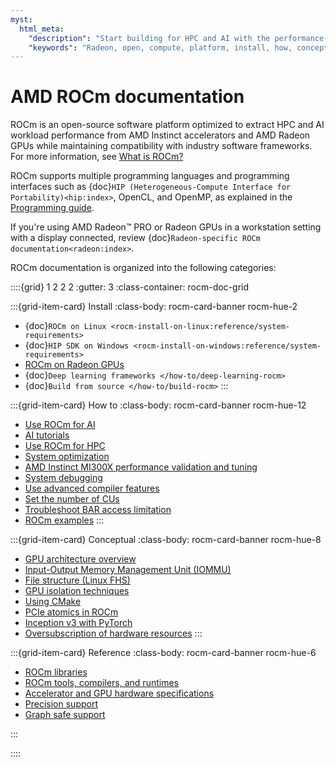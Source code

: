 ```yaml
---
myst:
  html_meta:
    "description": "Start building for HPC and AI with the performance-first AMD ROCm software stack. Explore how-to guides and reference docs."
    "keywords": "Radeon, open, compute, platform, install, how, conceptual, reference, home, docs"
---
```


# AMD ROCm documentation

ROCm is an open-source software platform optimized to extract HPC and AI workload
performance from AMD Instinct accelerators and AMD Radeon GPUs while maintaining
compatibility with industry software frameworks. For more information, see
[What is ROCm?](./what-is-rocm.rst)

ROCm supports multiple programming languages and programming interfaces such as
{doc}`HIP (Heterogeneous-Compute Interface for Portability)<hip:index>`, OpenCL,
and OpenMP, as explained in the [Programming guide](./how-to/programming_guide.rst).

If you're using AMD Radeon™ PRO or Radeon GPUs in a workstation setting with a display connected, review {doc}`Radeon-specific ROCm documentation<radeon:index>`.

ROCm documentation is organized into the following categories:

::::{grid} 1 2 2 2
:gutter: 3
:class-container: rocm-doc-grid

:::{grid-item-card} Install
:class-body: rocm-card-banner rocm-hue-2

* {doc}`ROCm on Linux <rocm-install-on-linux:reference/system-requirements>`
* {doc}`HIP SDK on Windows <rocm-install-on-windows:reference/system-requirements>`
* [ROCm on Radeon GPUs](https://rocm.docs.amd.com/projects/radeon/en/latest/index.html)
* {doc}`Deep learning frameworks </how-to/deep-learning-rocm>`
* {doc}`Build from source </how-to/build-rocm>`
:::

:::{grid-item-card} How to
:class-body: rocm-card-banner rocm-hue-12

* [Use ROCm for AI](./how-to/rocm-for-ai/index.rst)
* [AI tutorials](https://rocm.docs.amd.com/projects/ai-developer-hub/en/latest/)
* [Use ROCm for HPC](./how-to/rocm-for-hpc/index.rst)
* [System optimization](./how-to/system-optimization/index.rst)
* [AMD Instinct MI300X performance validation and tuning](./how-to/tuning-guides/mi300x/index.rst)
* [System debugging](./how-to/system-debugging.md)
* [Use advanced compiler features](./conceptual/compiler-topics.md)
* [Set the number of CUs](./how-to/setting-cus)
* [Troubleshoot BAR access limitation](./how-to/Bar-Memory.rst)
* [ROCm examples](https://github.com/amd/rocm-examples)
:::

:::{grid-item-card} Conceptual
:class-body: rocm-card-banner rocm-hue-8

* [GPU architecture overview](./conceptual/gpu-arch.md)
* [Input-Output Memory Management Unit (IOMMU)](./conceptual/iommu.rst)
* [File structure (Linux FHS)](./conceptual/file-reorg.md)
* [GPU isolation techniques](./conceptual/gpu-isolation.md)
* [Using CMake](./conceptual/cmake-packages.rst)
* [PCIe atomics in ROCm](./conceptual/pcie-atomics.rst)
* [Inception v3 with PyTorch](./conceptual/ai-pytorch-inception.md)
* [Oversubscription of hardware resources](./conceptual/oversubscription.rst)
:::

:::{grid-item-card} Reference
:class-body: rocm-card-banner rocm-hue-6
<!-- markdownlint-disable MD051 -->
* [ROCm libraries](./reference/api-libraries.md)
* [ROCm tools, compilers, and runtimes](./reference/rocm-tools.md)
* [Accelerator and  GPU hardware specifications](./reference/gpu-arch-specs.rst)
* [Precision support](./reference/precision-support.rst)
* [Graph safe support](./reference/graph-safe-support.rst)
<!-- markdownlint-enable MD051 -->
:::

::::
